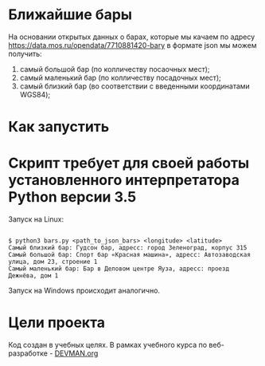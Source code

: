 # Ближайшие бары

На основании открытых данных о барах, которые мы качаем по адресу
https://data.mos.ru/opendata/7710881420-bary в формате json мы
можем получить:
1. самый большой бар (по колличеству посаочных мест);
2. самый маленький бар (по колличеству посадочных мест);
3. самый близкий бар (во соответствии с введенными координатами WGS84);

# Как запустить

# Скрипт требует для своей работы установленного интерпретатора Python версии 3.5

Запуск на Linux:

```#!bash

$ python3 bars.py <path_to_json_bars> <longitude> <latitude>
Самый близкий бар: Гудсон бар, адресс: город Зеленоград, корпус 315
Самый большой бар: Спорт бар «Красная машина», адресс: Автозаводская улица, дом 23, строение 1
Самый маленький бар: Бар в Деловом центре Яуза, адресс: проезд Дежнёва, дом 1

```

Запуск на Windows происходит аналогично.

# Цели проекта

Код создан в учебных целях. В рамках учебного курса по веб-разработке - [DEVMAN.org](https://devman.org)
